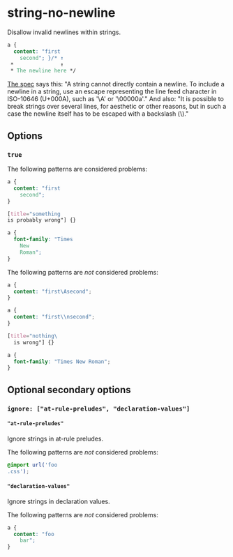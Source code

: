 # string-no-newline

Disallow invalid newlines within strings.

<!-- prettier-ignore -->
```css
a {
  content: "first
    second"; }/* ↑
 *               ↑
 * The newline here */
```

[The spec](https://www.w3.org/TR/CSS2/syndata.html#strings) says this: "A string cannot directly contain a newline. To include a newline in a string, use an escape representing the line feed character in ISO-10646 (U+000A), such as '\A' or '\00000a'." And also: "It is possible to break strings over several lines, for aesthetic or other reasons, but in such a case the newline itself has to be escaped with a backslash (\\)."

## Options

### `true`

The following patterns are considered problems:

<!-- prettier-ignore -->
```css
a {
  content: "first
    second";
}
```

<!-- prettier-ignore -->
```css
[title="something
is probably wrong"] {}
```

<!-- prettier-ignore -->
```css
a {
  font-family: "Times
    New
    Roman";
}
```

The following patterns are _not_ considered problems:

<!-- prettier-ignore -->
```css
a {
  content: "first\Asecond";
}
```

<!-- prettier-ignore -->
```css
a {
  content: "first\\nsecond";
}
```

<!-- prettier-ignore -->
```css
[title="nothing\
  is wrong"] {}
```

<!-- prettier-ignore -->
```css
a {
  font-family: "Times New Roman";
}
```

## Optional secondary options

### `ignore: ["at-rule-preludes", "declaration-values"]`

#### `"at-rule-preludes"`

Ignore strings in at-rule preludes.

The following patterns are _not_ considered problems:

<!-- prettier-ignore -->
```css
@import url('foo
.css');
```

#### `"declaration-values"`

Ignore strings in declaration values.

The following patterns are _not_ considered problems:

<!-- prettier-ignore -->
```css
a {
  content: "foo
    bar";
}
```
